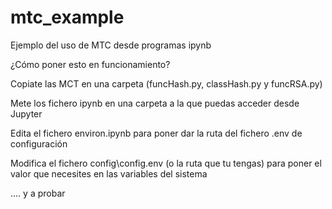 # mtc_example
 Ejemplo del uso de MTC desde programas ipynb

¿Cómo poner esto en funcionamiento?

Copiate las MCT en una carpeta (funcHash.py, classHash.py y funcRSA.py)

Mete los fichero ipynb en una carpeta a la que puedas acceder desde Jupyter

Edita el fichero environ.ipynb para poner dar la ruta del fichero .env de configuración

Modifica el fichero config\config.env (o la ruta que tu tengas) para poner el valor
que necesites en las variables del sistema

.... y a probar
